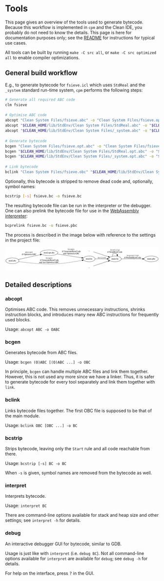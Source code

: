 # Tools

This page gives an overview of the tools used to generate bytecode.
Because this workflow is implemented in `cpm` and the Clean IDE, you probably
do not need to know the details. This page is here for documentation purposes
only; see the [README](/README.md) for instructions for typical use cases.

All tools can be built by running `make -C src all`, or
`make -C src optimized all` to enable compiler optimizations.

## General build workflow

E.g., to generate bytecode for `fsieve.icl` which uses `StdReal` and the
`_system` standard run-time system, `cpm` performs the following steps:

```bash
# Generate all required ABC code
clm fsieve

# Optimise ABC code
abcopt "Clean System Files/fsieve.abc" -o "Clean System Files/fsieve.opt.abc"
abcopt "$CLEAN_HOME/lib/StdEnv/Clean System Files/StdReal.abc" -o "$CLEAN_HOME/lib/StdEnv/Clean System Files/StdReal.opt.abc"
abcopt "$CLEAN_HOME/lib/StdEnv/Clean System Files/_system.abc" -o "$CLEAN_HOME/lib/StdEnv/Clean System Files/_system.opt.abc"

# Generate bytecode
bcgen "Clean System Files/fsieve.opt.abc" -o "Clean System Files/fsieve.obc"
bcgen "$CLEAN_HOME/lib/StdEnv/Clean System Files/StdReal.opt.abc" -o "$CLEAN_HOME/lib/StdEnv/Clean System Files/StdReal.obc"
bcgen "$CLEAN_HOME/lib/StdEnv/Clean System Files/_system.opt.abc" -o "$CLEAN_HOME/lib/StdEnv/Clean System Files/_system.obc"

# Link bytecode
bclink "Clean System Files/fsieve.obc" "$CLEAN_HOME/lib/StdEnv/Clean System Files/StdReal.obc" "$CLEAN_HOME/lib/StdEnv/Clean System Files/_system.obc" -o fsieve.bc
```

Optionally, this bytecode is stripped to remove dead code and, optionally,
symbol names:

```bash
bcstrip [-s] fsieve.bc -o fsieve.bc
```

The resulting bytecode file can be run in the interpreter or the debugger.
One can also prelink the bytecode file for use in the [WebAssembly
interpreter](/doc/wasm.md):

```bash
bcprelink fsieve.bc -o fsieve.pbc
```

The process is described in the image below with reference to the settings in
the project file:

![build workflow](/doc/toolchain.svg)

## Detailed descriptions

### abcopt

Optimises ABC code. This removes unnecessary instructions, shrinks instruction
blocks, and introduces many new ABC instructions for frequently used blocks.

Usage: `abcopt ABC -o OABC`

### bcgen

Generates bytecode from ABC files.

Usage: `bcgen (O)ABC [(O)ABC ...] -o OBC`

In principle, `bcgen` can handle multiple ABC files and link them together.
However, this is not used any more since we have a linker. Thus, it is safer to
generate bytecode for every tool separately and link them together with `link`.

### bclink

Links bytecode files together.
The first OBC file is supposed to be that of the main module.

Usage: `bclink OBC [OBC ...] -o BC`

### bcstrip

Strips bytecode, leaving only the `Start` rule and all code reachable from
there.

Usage: `bcstrip [-s] BC -o BC`

When `-s` is given, symbol names are removed from the bytecode as well.

### interpret

Interprets bytecode.

Usage: `interpret BC`

There are command-line options available for stack and heap size and other
settings; see `interpret -h` for details.

### debug

An interactive debugger GUI for bytecode, similar to GDB.

Usage is just like with `interpret` (i.e. `debug BC`). Not all command-line
options available for `interpret` are available for `debug`; see `debug -h` for
details.

For help on the interface, press <kbd>?</kbd> in the GUI.
